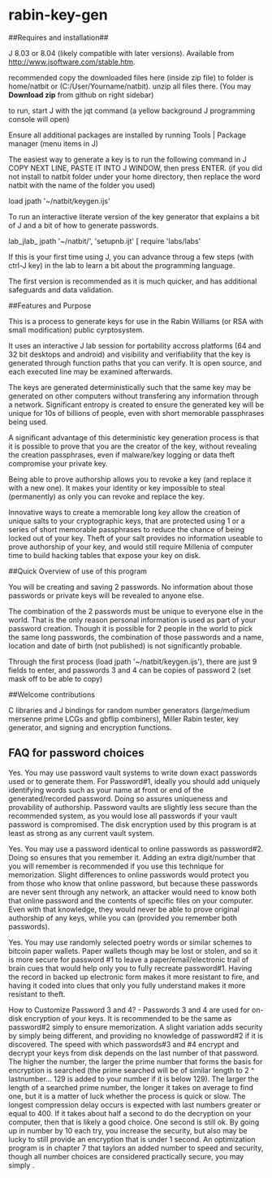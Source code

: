 rabin-key-gen
=============

##Requires and installation##

J 8.03 or 8.04 (likely compatible with later versions).  Available from http://www.jsoftware.com/stable.htm.

recommended copy the downloaded files here (inside zip file) to folder is home/natbit or (C:/User/Yourname/natbit).  unzip all files there.  (You may **Download zip** from github on right sidebar)

to run, start J with the jqt command (a yellow background J programming console will open)

Ensure all additional packages are installed by running Tools | Package manager (menu items in J)

The easiest way to generate a key is to run the following command in J
COPY NEXT LINE, PASTE IT INTO J WINDOW, then press ENTER.  (if you did not install to natbit folder under your home directory, then replace the word natbit with the name of the folder you used)

load jpath '~/natbit/keygen.ijs'

To run an interactive literate version of the key generator that explains a bit of J and a bit of how to generate passwords.

lab_jlab_ jpath '~/natbit/', 'setupnb.ijt' [ require 'labs/labs'

If this is your first time using J, you can advance throug a few steps (with ctrl-J key) in the lab to learn a bit about the programming language.

The first version is recommended as it is much quicker, and has additional safeguards and data validation.


##Features and Purpose

This is a process to generate keys for use in the Rabin Williams (or RSA with small modification) public cyrptosystem.

It uses an interactive J lab session for portability accross platforms (64 and 32 bit desktops and android) and visibility and verifiability that the key is generated through function paths that you can verify.  It is open source, and each executed line may be examined afterwards.

The keys are generated deterministically such that the same key may be generated on other computers without transfering any information through a network.  Significant entropy is created to ensure the generated key will be unique for 10s of billions of people, even with short memorable passphrases being used.

A significant advantage of this deterministic key generation process is that it is possible to prove that you are the creator of the key, without revealing the creation passphrases, even if malware/key logging or data theft compromise your private key.  

Being able to prove authorship allows you to revoke a key (and replace it with a new one).  It makes your identity or key impossible to steal (permanently) as only you can revoke and replace the key.

Innovative ways to create a memorable long key allow the creation of unique salts to your cryptographic keys, that are protected using 1 or a series of short memorable passphrases to reduce the chance of being locked out of your key.  Theft of your salt provides no information useable to prove authorship of your key, and would still require Millenia of computer time to build hacking tables that expose your key on disk.

##Quick Overview of use of this program

You will be creating and saving 2 passwords.  No information about those passwords or private keys will be revealed to anyone else.  

The combination of the 2 passwords must be unique to everyone else in the world.  That is the only reason personal information is used as part of your password creation.  Though it is possible for 2 people in the world to pick the same long passwords, the combination of those passwords and a name, location and date of birth (not published) is not significantly probable.

Through the first process (load jpath '~/natbit/keygen.ijs'), there are just 9 fields to enter, and passwords 3 and 4 can be copies of password 2 (set mask off to be able to copy)

##Welcome contributions

C libraries and J bindings for random number generators (large/medium mersenne prime LCGs and gbflip combiners), Miller Rabin tester, key generator, and signing and encryption functions.

## FAQ for password choices

Yes.  You may use password vault systems to write down exact passwords used or to generate them.  For Password#1, ideally you should add uniquely identifying words such as your name at front or end of the generated/recorded password.  Doing so assures uniqueness and provability of authorship.  Password vaults are slightly less secure than the recommended system, as you would lose all passwords if your vault password is compromised.  The disk encryption used by this program is at least as strong as any current vault system.

Yes.  You may use a password identical to online passwords as password#2.  Doing so ensures that you remember it.  Adding an extra digit/number that you will remember is recommended if you use this technique for memorization.  Slight differences to online passwords would protect you from those who know that online password, but because these passwords are never sent through any network, an attacker would need to know both that online password and the contents of specific files on your computer.  Even with that knowledge, they would never be able to prove original authorship of any keys, while you can (provided you remember both passwords).

Yes.  You may use randomly selected poetry words or similar schemes to bitcoin paper wallets.  Paper wallets though may be lost or stolen, and so it is more secure for password #1 to leave a paper/email/electronic trail of brain cues that would help only you to fully recreate password#1.  Having the record in backed up electronic form makes it more resistant to fire, and having it coded into clues that only you fully understand makes it more resistant to theft.

How to Customize Password 3 and 4? - Passwords 3 and 4 are used for on-disk encryption of your keys.  It is recommended to be the same as password#2 simply to ensure memorization.  A slight variation adds security by simply being different, and providing no knowledge of password#2 if it is discovered.  The speed with which passwords#3 and #4 encrypt and decrypt your keys from disk depends on the last number of that password.  The higher the number, the larger the prime number that forms the basis for encryption is searched (the prime searched will be of similar length to  2 ^ lastnumber... 129 is added to your number if it is below 129).  The larger the length of a searched prime number, the longer it takes on average to find one, but it is a matter of luck whether the process is quick or slow.  The longest compression delay occurs is expected with last numbers greater or equal to 400.  If it takes about half a second to do the decryption on your computer, then that is likely a good choice.  One second is still ok.  By going up in number by 10 each try, you increase the security, but also may be lucky to still provide an encryption that is under 1 second.  An optimization program is in chapter 7 that taylors an added number to speed and security, though all number choices are considered practically secure, you may simply .
